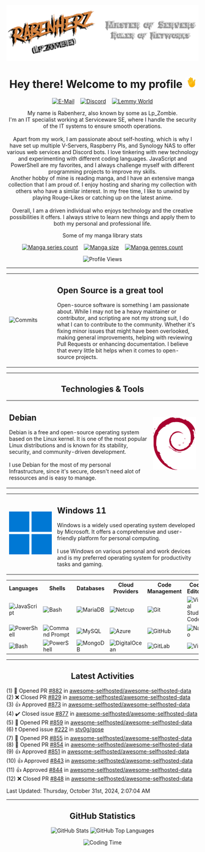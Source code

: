<img src="./assets/HeaderTransparent.png" alt="Waving Hand">
<br>
<h1 align="center">Hey there! Welcome to my profile <img src="./assets/waving.gif" alt="Waving Hand" width="28" height="28"></h1>

<p align="center">
    <a href="mailto:rabenherz@theravenhub.com" target="_blank"><img alt="E-Mail" src="https://img.shields.io/badge/Mail-informational?style=for-the-badge&logo=gmail&logoColor=white&color=EA4335"></a>
    ‎ ‎ ‎
    <a href="https://discord.gg/ySk5eYrrjG" target="_blank"><img alt="Discord" src="https://img.shields.io/badge/Discord-informational?style=for-the-badge&logo=discord&logoColor=white&color=7289da"></a>
    ‎ ‎ ‎
    <a href="https://lemmy.world/u/Rabenherz112" target="_blank"><img alt="Lemmy World" src="https://img.shields.io/badge/Lemmy-informational?style=for-the-badge&logo=lemmy&logoColor=white&color=8b8b8b"></a>
</p>
<p align="center">
    My name is Rabenherz, also known by some as Lp_Zombie.<br>I'm an IT specialist working at Serviceware SE, where I handle the security of the IT systems to ensure smooth operations.
    <br><br>
    Apart from my work, I am passionate about self-hosting, which is why I have set up multiple V-Servers, Raspberry PIs, and Synology NAS to offer various web services and Discord bots. I love tinkering with new technology and experimenting with different coding languages. JavaScript and PowerShell are my favorites, and I always challenge myself with different programming projects to improve my skills.
    <br>
    Another hobby of mine is reading manga, and I have an extensive manga collection that I am proud of. I enjoy hosting and sharing my collection with others who have a similar interest. In my free time, I like to unwind by playing Rouge-Likes or catching up on the latest anime.
    <br><br>
    Overall, I am a driven individual who enjoys technology and the creative possibilities it offers. I always strive to learn new things and apply them to both my personal and professional life.
</p>
<p align="center">
    Some of my manga library stats
</p>
<p align="center">
    <a href="https://manga.theravenhub.com" target="_blank"><img alt="Manga series count" src="https://utility.theravenhub.com/scripts/github-pf-manga/?badge=series"></a>
        ‎ ‎ ‎
    <a href="https://manga.theravenhub.com" target="_blank"><img alt="Manga size" src="https://utility.theravenhub.com/scripts/github-pf-manga/?badge=size"></a>
        ‎ ‎ ‎
    <a href="https://manga.theravenhub.com" target="_blank"><img alt="Manga genres count" src="https://utility.theravenhub.com/scripts/github-pf-manga/?badge=genres"></a>
</p>
<p align="center">
    <img alt="Profile Views" src="https://utility.theravenhub.com/scripts/github-pf-counter/">
</p>
<hr>

<table style="width: 100%; border: 0px; table-layout:fixed;">
<tr>
<td border="0px" width="25%"><img src="https://github-profile-trophy.vercel.app/?username=rabenherz112&no-bg=true&no-frame=true&theme=discord&title=Commits&column=-1" alt="Commits" style="width: 100%"></td>
<td border="0px" width="75%"><h2>Open Source is a great tool</h2>
    <p>Open-source software is something I am passionate about. While I may not be a heavy maintainer or contributor, and scripting are not my strong suit, I do what I can to contribute to the community. Whether it's fixing minor issues that might have been overlooked, making general improvements, helping with reviewing Pull Requests or enhancing documentation. I believe that every little bit helps when it comes to open-source projects.</p></td>
</tr>
</table>

<hr>
<h2 align="center"> Technologies & Tools </h2>
<table style="width: 100%; border: 0px; table-layout:fixed;">
<tr>
<td border="0px" width="75%">
<h2>Debian</h2>
    <p>Debian is a free and open-source operating system based on the Linux kernel. It is one of the most popular Linux distributions and is known for its stability, security, and community-driven development.<br><br>I use Debian for the most of my personal Infrastructure, since it's secure, doesn't need alot of ressources and is easy to manage.</p></td>
<td border="0px" width="25%"><img src="./assets/debian-logo.svg" alt="Debian" style="width: 125px"></td>
</tr>
</table>
<table style="width: 100%; border: 0px; table-layout:fixed;">
<tr>
<td border="0px" width="25%"><img src="./assets/windows-logo.svg" alt="Windows" style="width: 125px"></td>
<td border="0px" width="75%"><h2>Windows 11</h2>
    <p>Windows is a widely used operating system developed by Microsoft. It offers a comprehensive and user-friendly platform for personal computing.<br><br>I use Windows on various personal and work devices and is my preferred operating system for productivity tasks and gaming.</p></td>
</tr>
</table>
<table style="border: 0px;">
<tr>
<th>Languages</th>
<th>Shells</th>
<th>Databases</th>
<th>Cloud Providers</th>
<th>Code Management</th>
<th>Code Editors</th>
<th>Other</th>
</tr>
<tr>
<td><img alt="JavaScript" src="https://img.shields.io/badge/JavaScript-informational?style=flat&logo=javascript&logoColor=white&color=F7DF1E"></td>
<td><img alt="Bash" src="https://img.shields.io/badge/Bash-informational?style=flat&logo=gnu-bash&logoColor=white&color=4EAA25"></td>
<td><img alt="MariaDB" src="https://img.shields.io/badge/MariaDB-informational?style=flat&logo=mariadb&logoColor=white&color=003545"></td>
<td><img alt="Netcup" src="https://img.shields.io/badge/Netcup-informational?style=flat&logo=netcup&logoColor=white&color=00A0D1"></td>
<td><img alt="Git" src="https://img.shields.io/badge/Git-informational?style=flat&logo=git&logoColor=white&color=F05032"></td>
<td><img alt="Visual Studio Code" src="https://img.shields.io/badge/VS%20Code-informational?style=flat&logo=visual-studio-code&logoColor=white&color=007ACC"></td>
<td><img alt="Docker" src="https://img.shields.io/badge/Docker-informational?style=flat&logo=docker&logoColor=white&color=2496ED"></td>
</tr>
<tr>
<td><img alt="PowerShell" src="https://img.shields.io/badge/PowerShell-informational?style=flat&logo=powershell&logoColor=white&color=5391FE"></td>
<td><img alt="Command Prompt" src="https://img.shields.io/badge/Command%20Prompt-informational?style=flat&logo=windows-terminal&logoColor=white&color=4D4D4D"></td>
<td><img alt="MySQL" src="https://img.shields.io/badge/MySQL-informational?style=flat&logo=mysql&logoColor=white&color=4479A1"></td>
<td><img alt="Azure" src="https://img.shields.io/badge/Azure-informational?style=flat&logo=microsoft-azure&logoColor=white&color=0078D4"></td>
<td><img alt="GitHub" src="https://img.shields.io/badge/GitHub-informational?style=flat&logo=github&logoColor=white&color=181717"></td>
<td><img alt="Nano" src="https://img.shields.io/badge/Nano-informational?style=flat&logo=nano&logoColor=white&color=000000"></td>
<td><img alt="VMware" src="https://img.shields.io/badge/VMware-informational?style=flat&logo=vmware&logoColor=white&color=607078"></td>
</tr>
<tr>
<td><img alt="Bash" src="https://img.shields.io/badge/Bash-informational?style=flat&logo=gnu-bash&logoColor=white&color=4EAA25"></td>
<td><img alt="PowerShell" src="https://img.shields.io/badge/PowerShell-informational?style=flat&logo=powershell&logoColor=white&color=5391FE"></td>
<td><img alt="MongoDB" src="https://img.shields.io/badge/MongoDB-informational?style=flat&logo=mongodb&logoColor=white&color=47A248"></td>
<td><img alt="DigitalOcean" src="https://img.shields.io/badge/DigitalOcean-informational?style=flat&logo=digitalocean&logoColor=white&color=0080FF"></td>
<td><img alt="GitLab" src="https://img.shields.io/badge/GitLab-informational?style=flat&logo=gitlab&logoColor=white&color=FCA121"></td>
<td><img alt="Vim" src="https://img.shields.io/badge/Vim-informational?style=flat&logo=vim&logoColor=white&color=019733"></td>
<td><img alt="Hyper-V" src="https://img.shields.io/badge/Hyper--V-informational?style=flat&logo=windows&logoColor=white&color=0078D6"></td>
</tr>
</table>
<hr>
<h2 align="center">Latest Activities</h2>

<!--RECENT_ACTIVITY:start-->
(1) 💪 Opened PR [#882](https://github.com/awesome-selfhosted/awesome-selfhosted-data/pull/882) in [awesome-selfhosted/awesome-selfhosted-data](https://github.com/awesome-selfhosted/awesome-selfhosted-data)<br>
(2) ❌ Closed PR [#829](https://github.com/awesome-selfhosted/awesome-selfhosted-data/pull/829) in [awesome-selfhosted/awesome-selfhosted-data](https://github.com/awesome-selfhosted/awesome-selfhosted-data)<br>
(3) 👍 Approved [#873](https://github.com/awesome-selfhosted/awesome-selfhosted-data/pull/873#pullrequestreview-2334987391) in [awesome-selfhosted/awesome-selfhosted-data](https://github.com/awesome-selfhosted/awesome-selfhosted-data)<br>
(4) ✔️ Closed issue [#877](https://github.com/awesome-selfhosted/awesome-selfhosted-data/issues/877) in [awesome-selfhosted/awesome-selfhosted-data](https://github.com/awesome-selfhosted/awesome-selfhosted-data)<br>
(5) 💪 Opened PR [#859](https://github.com/awesome-selfhosted/awesome-selfhosted-data/pull/859) in [awesome-selfhosted/awesome-selfhosted-data](https://github.com/awesome-selfhosted/awesome-selfhosted-data)<br>
(6) ❗️ Opened issue [#222](https://github.com/stv0g/gose/issues/222) in [stv0g/gose](https://github.com/stv0g/gose)<br>
(7) 💪 Opened PR [#855](https://github.com/awesome-selfhosted/awesome-selfhosted-data/pull/855) in [awesome-selfhosted/awesome-selfhosted-data](https://github.com/awesome-selfhosted/awesome-selfhosted-data)<br>
(8) 💪 Opened PR [#854](https://github.com/awesome-selfhosted/awesome-selfhosted-data/pull/854) in [awesome-selfhosted/awesome-selfhosted-data](https://github.com/awesome-selfhosted/awesome-selfhosted-data)<br>
(9) 👍 Approved [#851](https://github.com/awesome-selfhosted/awesome-selfhosted-data/pull/851#pullrequestreview-2288489802) in [awesome-selfhosted/awesome-selfhosted-data](https://github.com/awesome-selfhosted/awesome-selfhosted-data)<br>
(10) 👍 Approved [#843](https://github.com/awesome-selfhosted/awesome-selfhosted-data/pull/843#pullrequestreview-2288488811) in [awesome-selfhosted/awesome-selfhosted-data](https://github.com/awesome-selfhosted/awesome-selfhosted-data)<br>
(11) 👍 Approved [#844](https://github.com/awesome-selfhosted/awesome-selfhosted-data/pull/844#pullrequestreview-2288488193) in [awesome-selfhosted/awesome-selfhosted-data](https://github.com/awesome-selfhosted/awesome-selfhosted-data)<br>
(12) ❌ Closed PR [#848](https://github.com/awesome-selfhosted/awesome-selfhosted-data/pull/848) in [awesome-selfhosted/awesome-selfhosted-data](https://github.com/awesome-selfhosted/awesome-selfhosted-data)<br>
<!--RECENT_ACTIVITY:end-->

<!--RECENT_ACTIVITY:last_update-->
Last Updated: Thursday, October 31st, 2024, 2:07:04 AM
<!--RECENT_ACTIVITY:last_update_end-->
<hr>
<h2 align="center">GitHub Statistics</h2>
<div align="center">
<p> <img src="https://github-readme-stats.vercel.app/api?username=Rabenherz112&show_icons=true&theme=github_dark&hide=prs,contribs&count_private=true&include_all_commits=true&show_icons=true&hide_border=true&cache_seconds=60&custom_title=General%20Statistics" alt="GitHub Stats" width="420"/>
<img src="https://github-readme-stats.vercel.app/api/top-langs/?username=Rabenherz112&layout=compact&theme=github_dark&hide_border=true&cache_seconds=60" alt="GitHub Top Languages" width="305"/></p>
</div>
<p align="center"> <img src="https://github-readme-stats.vercel.app/api/wakatime?username=Rabenherz112&layout=compact&theme=github_dark&hide_border=true&cache_seconds=60" alt="Coding Time"/></p>
